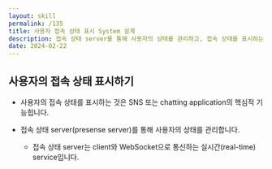```yaml
---
layout: skill
permalink: /135
title: 사용자 접속 상태 표시 System 설계
description: 접속 상태 server를 통해 사용자의 상태를 관리하고, 접속 상태를 표시하는 방법과 접속 장애에 대응하는 방법을 설계합니다.
date: 2024-02-22
---
```



## 사용자의 접속 상태 표시하기

- 사용자의 접속 상태를 표시하는 것은 SNS 또는 chatting application의 핵심적 기능힙니다.

- 접속 상태 server(presense server)를 통해 사용자의 상태를 관리합니다.
    - 접속 상태 server는 client와 WebSocket으로 통신하는 실시간(real-time) service입니다.


